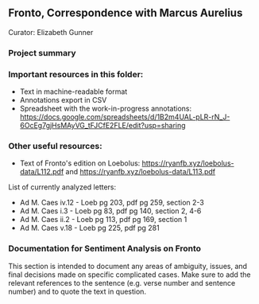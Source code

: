 ## Fronto, Correspondence with Marcus Aurelius
Curator: Elizabeth Gunner

### Project summary 

### Important resources in this folder: 
* Text in machine-readable format
* Annotations export in CSV
* Spreadsheet with the work-in-progress annotations: https://docs.google.com/spreadsheets/d/1B2m4UAL-pLR-rN_J-6OcEg7gjHsMAyVG_tFJCfE2FLE/edit?usp=sharing

### Other useful resources: 
* Text of Fronto's edition on Loebolus: https://ryanfb.xyz/loebolus-data/L112.pdf and https://ryanfb.xyz/loebolus-data/L113.pdf  

List of currently analyzed letters:
* Ad M. Caes iv.12 - Loeb pg 203, pdf pg 259, section 2-3
* Ad M. Caes i.3 - Loeb pg 83, pdf pg 140, section 2, 4-6
* Ad M. Caes ii.2 - Loeb pg 113, pdf pg 169, section 1
* Ad M. Caes v.18 - Loeb pg 225, pdf pg 281

### Documentation for Sentiment Analysis on Fronto
This section is intended to document any areas of ambiguity, issues, and final decisions made on specific complicated cases. Make sure to add the relevant references to the sentence (e.g. verse number and sentence number) and to quote the text in question. 


